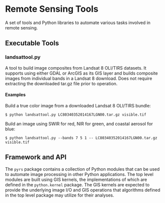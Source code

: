 # Remote Sensing Tools

A set of tools and Python libraries to automate various tasks involved in
remote sensing.

## Executable Tools

### landsattool.py

A tool to build image composites from Landsat 8 OLI/TIRS datasets. It supports
using either GDAL or ArcGIS as its GIS layer and builds composite images from
individual bands in a Landsat 8 download. Does not require extracting the
downloaded tar.gz file prior to operation.

#### Examples

Build a true color image from a downloaded Landsat 8 OLI/TIRS bundle:

```
$ python landsattool.py LC80340352014167LGN00.tar.gz visible.tif
```

Build an image using SWIR for red, NIR for green, and coastal aerosol for blue:

```
$ python landsattool.py --bands 7 5 1 -- LC80340352014167LGN00.tar.gz visible.tif
```

## Framework and API

The `pyrs` package contains a collection of Python modules that can be used to
automate image processing in other Python applications. The top level modules
are built using GIS kernels, the implementations of which are defined in the
`python.kernel` package. The GIS kernels are expected to provide the underlying
image I/O and GIS operations that algorithms defined in the top level package
may utilize for their analyses.
